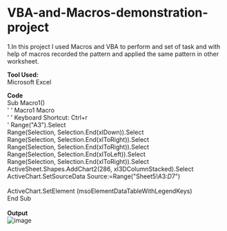 # VBA-and-Macros-demonstration-project
1.In this project I used Macros and VBA to perform and set of task and with help of macros recorded  the pattern and applied the same pattern in other worksheet.</br>

<b> Tool Used: </b></br>
Microsoft Excel</br>

<b> Code </b></br>
Sub Macro1()</br>
'
' Macro1 Macro</br>
'
' Keyboard Shortcut: Ctrl+r</br>
'
    Range("A3").Select</br>
    Range(Selection, Selection.End(xlDown)).Select</br>
    Range(Selection, Selection.End(xlToRight)).Select</br>
    Range(Selection, Selection.End(xlToRight)).Select</br>
    Range(Selection, Selection.End(xlToLeft)).Select</br>
    Range(Selection, Selection.End(xlToRight)).Select</br>
    ActiveSheet.Shapes.AddChart2(286, xl3DColumnStacked).Select</br>
    ActiveChart.SetSourceData Source:=Range("Sheet5!$A$3:$D$7")</br></br>
    ActiveChart.SetElement (msoElementDataTableWithLegendKeys)</br>
End Sub</br>
</br>
<b>Output</b></br>
![image](https://user-images.githubusercontent.com/111983642/189544876-f6b5b7ce-cfdb-45a2-a7fa-bf90772c47ff.png)
